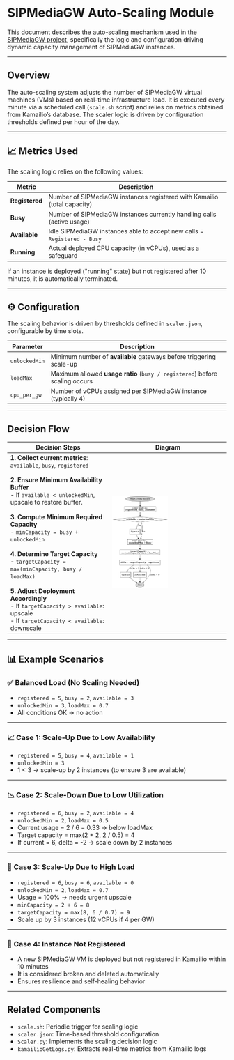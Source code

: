 # SIPMediaGW Auto-Scaling Module

This document describes the auto-scaling mechanism used in the [SIPMediaGW project](https://github.com/Renater/SIPMediaGW), specifically the logic and configuration driving dynamic capacity management of SIPMediaGW instances.

---

## Overview

The auto-scaling system adjusts the number of SIPMediaGW virtual machines (VMs) based on real-time infrastructure load. It is executed every minute via a scheduled call (`scale.sh` script) and relies on metrics obtained from Kamailio’s database. The scaler logic is driven by configuration thresholds defined per hour of the day.

---

## 📈 Metrics Used

The scaling logic relies on the following values:

| Metric        | Description                                                                 |
|---------------|-----------------------------------------------------------------------------|
| **Registered** | Number of SIPMediaGW instances registered with Kamailio (total capacity)   |
| **Busy**       | Number of SIPMediaGW instances currently handling calls (active usage)     |
| **Available**  | Idle SIPMediaGW instances able to accept new calls = `Registered - Busy`   |
| **Running**    | Actual deployed CPU capacity (in vCPUs), used as a safeguard                |

If an instance is deployed ("running" state)  but not registered after 10 minutes, it is automatically terminated.

---

## ⚙️ Configuration

The scaling behavior is driven by thresholds defined in `scaler.json`, configurable by time slots.

| Parameter       | Description                                                                 |
|----------------|-----------------------------------------------------------------------------|
| `unlockedMin`   | Minimum number of **available** gateways before triggering scale-up         |
| `loadMax`       | Maximum allowed **usage ratio** (`busy / registered`) before scaling occurs |
| `cpu_per_gw`    | Number of vCPUs assigned per SIPMediaGW instance (typically 4)              |

---

##  Decision Flow

| Decision Steps | Diagram |
|----------------|---------|
|**1. Collect current metrics**: `available`, `busy`, `registered`<br><br>**2. Ensure Minimum Availability Buffer**<br>- If `available < unlockedMin`, upscale to restore buffer.<br><br>**3. Compute Minimum Required Capacity**<br>- `minCapacity = busy + unlockedMin`<br><br>**4. Determine Target Capacity**<br>- `targetCapacity = max(minCapacity, busy / loadMax)`<br><br>**5. Adjust Deployment Accordingly**<br>- If `targetCapacity > available`: upscale<br>- If `targetCapacity < available`: downscale  | <img src="sipmediagw_autoscaling_logic.png" width=50% height=100%> |

---

## 📊 Example Scenarios

### ✅ Balanced Load (No Scaling Needed)
- `registered = 5`, `busy = 2`, `available = 3`
- `unlockedMin = 3`, `loadMax = 0.7`
- All conditions OK → no action

---

### 📈 Case 1: Scale-Up Due to Low Availability
- `registered = 5`, `busy = 4`, `available = 1`
- `unlockedMin = 3`
- 1 < 3 → scale-up by 2 instances (to ensure 3 are available)

---

### 📉 Case 2: Scale-Down Due to Low Utilization
- `registered = 6`, `busy = 2`, `available = 4`
- `unlockedMin = 2`, `loadMax = 0.5`
- Current usage = 2 / 6 = 0.33 → below loadMax
- Target capacity = max(2 + 2, 2 / 0.5) = 4
- If current = 6, delta = -2 → scale down by 2 instances

---

### 🚨 Case 3: Scale-Up Due to High Load
- `registered = 6`, `busy = 6`, `available = 0`
- `unlockedMin = 2`, `loadMax = 0.7`
- Usage = 100% → needs urgent upscale
- `minCapacity = 2 + 6 = 8`
- `targetCapacity = max(8, 6 / 0.7) ≈ 9`
- Scale up by 3 instances (12 vCPUs if 4 per GW)

---

### 🧯 Case 4: Instance Not Registered
- A new SIPMediaGW VM is deployed but not registered in Kamailio within 10 minutes
- It is considered broken and deleted automatically
- Ensures resilience and self-healing behavior

---

## Related Components

- `scale.sh`: Periodic trigger for scaling logic
- `scaler.json`: Time-based threshold configuration
- `Scaler.py`: Implements the scaling decision logic
- `kamailioGetLogs.py`: Extracts real-time metrics from Kamailio logs

